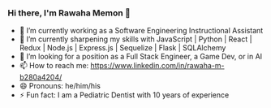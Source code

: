 ### Hi there, I'm Rawaha Memon 👋


- 🔭 I’m currently working as a Software Engineering Instructional Assistant
- 🌱 I’m currently sharpening my skills with JavaScript | Python | React | Redux | Node.js | Express.js | Sequelize | Flask | SQLAlchemy
- 👯 I’m looking for a position as a Full Stack Engineer, a Game Dev, or in AI
- 📫 How to reach me: https://www.linkedin.com/in/rawaha-m-b280a4204/
- 😄 Pronouns: he/him/his
- ⚡ Fun fact: I am a Pediatric Dentist with 10 years of experience
